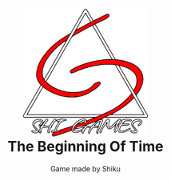 <p align="center" style="margin-bottom: 0px !important;">
  <img src="src/main/resources/misc/logo720.png" alt="drawing" width="250"/>
</p>
<h1 align="center" style="margin-top: 0px;">The Beginning Of Time</h1>
<p align="center"> Game made by Shiku</p>
<!--
<hr>
<div style="font-size:16px; margin-top:20px;">
Hey! The beginning of Time is a game created by Shiku.
<br>
I made this game using what I have learned on school, so the code will be a lil' messy.
And by lil' messy, I probably mean a complete mess.
<br>
But hey, the only purpose was to learn, so if you find any way to make it better, not only the 
code but also the Game itself, Don't doubt to tell me!
<br> <br>
This game is about Karim and his two friends. Somehow, They end up finding an odd stone in a cave...
<br>
If you want to know more, play the game!!
<hr>
To play the game you just have to download it, and execute the .bat.
<br>
Since it is a game meant to be played on terminal, you will have to do this.
<br> 
(It will have a Graphic Interface though! I just need some time...)
<hr>
<p align="center"><a href="" target="_blank">Link to download the game</a></p>
</div>
-->
